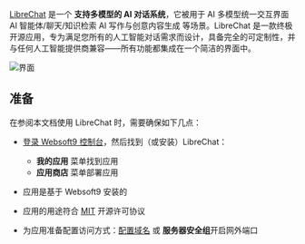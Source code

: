 [LibreChat](https://www.librechat.ai) 是一个 **支持多模型的 AI 对话系统**，它被用于 AI 多模型统一交互界面 AI 智能体/聊天/知识检索 AI 写作与创意内容生成  等场景。LibreChat 是一款终极开源应用，专为满足您所有的人工智能对话需求而设计，具备完全的可定制性，并与任何人工智能提供商兼容——所有功能都集成在一个简洁的界面中。


![界面](http://libs.websoft9.com/Websoft9/DocsPicture/zh/librechat/librechat-gui-websoft9.png)


## 准备

在参阅本文档使用 LibreChat 时，需要确保如下几点：

- [登录 Websoft9 控制台](./login-console)，然后找到（或安装）LibreChat：
  - **我的应用** 菜单找到应用 
  - **应用商店** 菜单部署应用

- 应用是基于 Websoft9 安装的


- 应用的用途符合 [MIT](https://opensource.org/licenses/MIT) 开源许可协议


- 为应用准备配置访问方式：[配置域名](./domain-set) 或 **服务器安全组**开启网外端口